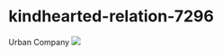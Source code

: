# kindhearted-relation-7296
Urban Company
<img src="https://camo.githubusercontent.com/94d08fcc2aca9998a23a4171cb748f9a27bd986f53f3248e50abb4673fb32cba/68747470733a2f2f6d6468756d61697272617a612e6769746875622e696f2f696d616765732f757262616e436f6d70616e792e706e67">
